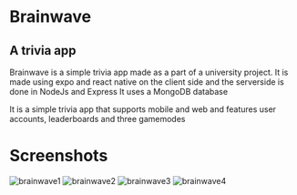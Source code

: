 # Brainwave
## A trivia app

Brainwave is a simple trivia app made as a part of a university project.
It is made using expo and react native on the client side and the serverside is done in NodeJs and Express
It uses a MongoDB database

It is a simple trivia app that supports mobile and web and features user accounts, leaderboards and three gamemodes
# Screenshots
![brainwave1](https://github.com/user-attachments/assets/4f5e7e84-6d6d-43d9-93c1-ad4df0c114cf)
![brainwave2](https://github.com/user-attachments/assets/141e0fe2-391b-4842-9085-32f7449290a7)
![brainwave3](https://github.com/user-attachments/assets/d45444bc-b33d-4aba-99b4-bcf90e7ca21d)
![brainwave4](https://github.com/user-attachments/assets/b3085e85-6dc1-4be1-83c1-e12f7ceadb63)
